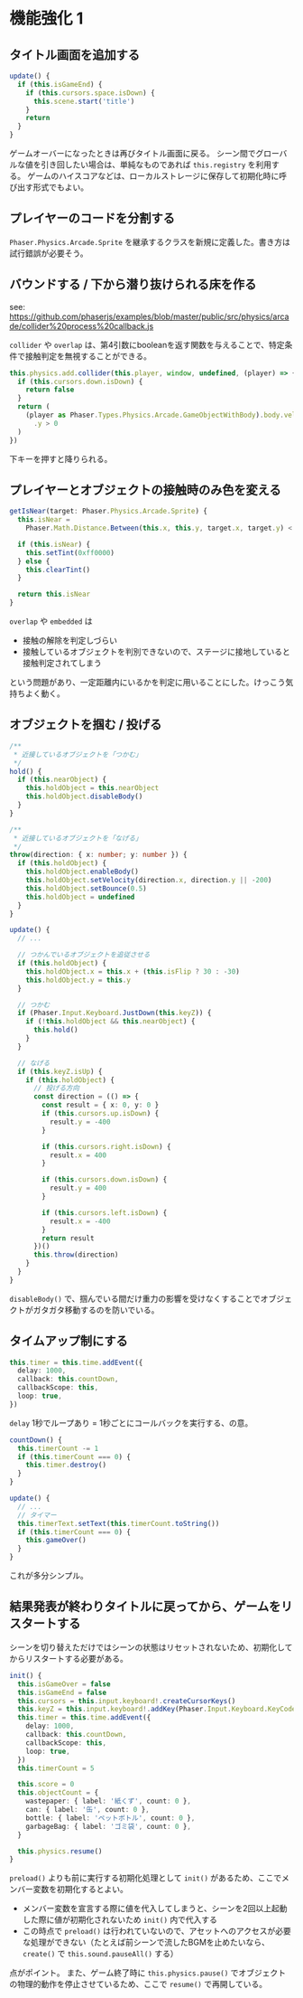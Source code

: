 # 機能強化 1

## タイトル画面を追加する

```ts
update() {
  if (this.isGameEnd) {
    if (this.cursors.space.isDown) {
      this.scene.start('title')
    }
    return
  }
}
```

ゲームオーバーになったときは再びタイトル画面に戻る。
シーン間でグローバルな値を引き回したい場合は、単純なものであれば `this.registry` を利用する。
ゲームのハイスコアなどは、ローカルストレージに保存して初期化時に呼び出す形式でもよい。

## プレイヤーのコードを分割する

`Phaser.Physics.Arcade.Sprite` を継承するクラスを新規に定義した。書き方は試行錯誤が必要そう。

## バウンドする / 下から潜り抜けられる床を作る

see: https://github.com/phaserjs/examples/blob/master/public/src/physics/arcade/collider%20process%20callback.js

`collider` や `overlap` は、第4引数にbooleanを返す関数を与えることで、特定条件で接触判定を無視することができる。

```ts
this.physics.add.collider(this.player, window, undefined, (player) => {
  if (this.cursors.down.isDown) {
    return false
  }
  return (
    (player as Phaser.Types.Physics.Arcade.GameObjectWithBody).body.velocity
      .y > 0
  )
})
```

下キーを押すと降りられる。

## プレイヤーとオブジェクトの接触時のみ色を変える

```ts
getIsNear(target: Phaser.Physics.Arcade.Sprite) {
  this.isNear =
    Phaser.Math.Distance.Between(this.x, this.y, target.x, target.y) < 30

  if (this.isNear) {
    this.setTint(0xff0000)
  } else {
    this.clearTint()
  }

  return this.isNear
}
```

`overlap` や `embedded` は

- 接触の解除を判定しづらい
- 接触しているオブジェクトを判別できないので、ステージに接地していると接触判定されてしまう

という問題があり、一定距離内にいるかを判定に用いることにした。けっこう気持ちよく動く。

## オブジェクトを掴む / 投げる

```ts
/**
 * 近接しているオブジェクトを「つかむ」
 */
hold() {
  if (this.nearObject) {
    this.holdObject = this.nearObject
    this.holdObject.disableBody()
  }
}

/**
 * 近接しているオブジェクトを「なげる」
 */
throw(direction: { x: number; y: number }) {
  if (this.holdObject) {
    this.holdObject.enableBody()
    this.holdObject.setVelocity(direction.x, direction.y || -200)
    this.holdObject.setBounce(0.5)
    this.holdObject = undefined
  }
}
```

```ts
update() {
  // ...

  // つかんでいるオブジェクトを追従させる
  if (this.holdObject) {
    this.holdObject.x = this.x + (this.isFlip ? 30 : -30)
    this.holdObject.y = this.y
  }

  // つかむ
  if (Phaser.Input.Keyboard.JustDown(this.keyZ)) {
    if (!this.holdObject && this.nearObject) {
      this.hold()
    }
  }

  // なげる
  if (this.keyZ.isUp) {
    if (this.holdObject) {
      // 投げる方向
      const direction = (() => {
        const result = { x: 0, y: 0 }
        if (this.cursors.up.isDown) {
          result.y = -400
        }

        if (this.cursors.right.isDown) {
          result.x = 400
        }

        if (this.cursors.down.isDown) {
          result.y = 400
        }

        if (this.cursors.left.isDown) {
          result.x = -400
        }
        return result
      })()
      this.throw(direction)
    }
  }
}
```

`disableBody()` で、掴んでいる間だけ重力の影響を受けなくすることでオブジェクトがガタガタ移動するのを防いでいる。

## タイムアップ制にする

```ts
this.timer = this.time.addEvent({
  delay: 1000,
  callback: this.countDown,
  callbackScope: this,
  loop: true,
})
```

`delay` 1秒でループあり = 1秒ごとにコールバックを実行する、の意。

```ts
countDown() {
  this.timerCount -= 1
  if (this.timerCount === 0) {
    this.timer.destroy()
  }
}
```

```ts
update() {
  // ...
  // タイマー
  this.timerText.setText(this.timerCount.toString())
  if (this.timerCount === 0) {
    this.gameOver()
  }
}
```

これが多分シンプル。

## 結果発表が終わりタイトルに戻ってから、ゲームをリスタートする

シーンを切り替えただけではシーンの状態はリセットされないため、初期化してからリスタートする必要がある。

```ts
init() {
  this.isGameOver = false
  this.isGameEnd = false
  this.cursors = this.input.keyboard!.createCursorKeys()
  this.keyZ = this.input.keyboard!.addKey(Phaser.Input.Keyboard.KeyCodes.Z)
  this.timer = this.time.addEvent({
    delay: 1000,
    callback: this.countDown,
    callbackScope: this,
    loop: true,
  })
  this.timerCount = 5

  this.score = 0
  this.objectCount = {
    wastepaper: { label: '紙くず', count: 0 },
    can: { label: '缶', count: 0 },
    bottle: { label: 'ペットボトル', count: 0 },
    garbageBag: { label: 'ゴミ袋', count: 0 },
  }

  this.physics.resume()
}
```

`preload()` よりも前に実行する初期化処理として `init()` があるため、ここでメンバー変数を初期化するとよい。

- メンバー変数を宣言する際に値を代入してしまうと、シーンを2回以上起動した際に値が初期化されないため `init()` 内で代入する
- この時点で `preload()` は行われていないので、アセットへのアクセスが必要な処理ができない（たとえば前シーンで流したBGMを止めたいなら、 `create()` で `this.sound.pauseAll()` する）

点がポイント。
また、ゲーム終了時に `this.physics.pause()` でオブジェクトの物理的動作を停止させているため、ここで `resume()` で再開している。